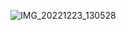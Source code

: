 


![IMG_20221223_130528](https://user-images.githubusercontent.com/119035329/210783215-d3c9fa7c-dc7b-4398-a788-3346b0556553.jpg)

